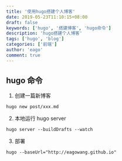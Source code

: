 ```yaml
---
title: '使用hugo搭建个人博客'
date: 2019-05-23T11:10:15+08:00
draft: false
keywords: ['hugo', '搭建博客', 'hugo命令']
description: 'hugo搭建个人博客'
tags: ['hugo', 'blog']
categories: ['前端']
author: 'eago'
comment: true
---
```


## hugo 命令

1. 创建一篇新博客

```
hugo new post/xxx.md
```

2. 本地运行 hugo server

```
hugo server --buildDrafts --watch
```

3. 部署

```
hugo --baseUrl="http://eagowang.github.io"
```
